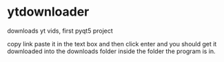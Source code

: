 # ytdownloader
downloads yt vids, first pyqt5 project

copy link
paste it in the text box
and then click enter and you should get it downloaded into the downloads folder inside the folder the program is in.
